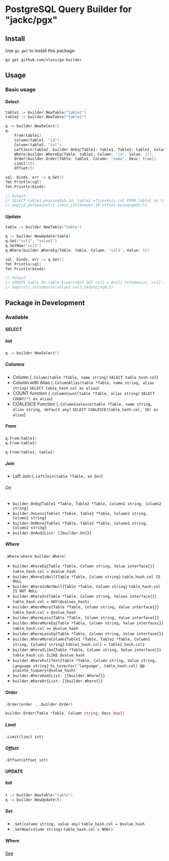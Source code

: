 # PostgreSQL Query Builder for "jackc/pgx"
## Install
Use `go get` to install this package.
```
go get github.com/xloss/go-builder
```

## Usage
### Basic usage
#### Select
```go
table1 := builder.NewTable("table1")
table2 := builder.NewTable("table2")

q := builder.NewSelect()
q.
    From(table1).
    Column(table1, "id").
    Column(table2, "col").
    LeftJoin(table2, builder.OnEq{Table1: table1, Table2: table2, Column1: "id", Column2: "table_id"}).
    Where(builder.WhereEq{Table: table1, Column: "id", Value: 1}).
    Order(builder.Order{Table: table1, Column: "name", Desc: true}).
    Limit(10).
    Offset(5)

sql, binds, err := q.Get()
fmt.Println(sql)
fmt.Println(binds)

// Output:
// SELECT table1_pxaisxqdvb.id, table2_xftynvknii.col FROM table1 as table1_pxaisxqdvb LEFT JOIN table2 AS table2_xftynvknii ON table1_pxaisxqdvb.id = table2_xftynvknii.table_id WHERE table1_pxaisxqdvb.id = @id_ywfaoazuel ORDER BY table1_pxaisxqdvb.name DESC LIMIT @limit_jlhldzwuei OFFSET @offset_myzuqcgmdn
// map[id_ywfaoazuel:1 limit_jlhldzwuei:10 offset_myzuqcgmdn:5]
```
#### Update
```go
table := builder.NewTable("table")

q := builder.NewUpdate(table)
q.Set("col1", "value1")
q.SetNow("col2")
q.Where(builder.WhereEq{Table: table, Column: "col3", Value: 5})

sql, binds, err := q.Get()
fmt.Println(sql)
fmt.Println(binds)

// Output:
// UPDATE table AS table_kiykrrnhxf SET col1 = @col1_tolhdmocsn, col2 = NOW() WHERE table_kiykrrnhxf.col3 = @col3_tkdyhzjxqb
// map[col1_tolhdmocsn:value1 col3_tkdyhzjxqb:5]
```

## Package in Development
### Available
#### SELECT
##### Init
```go
q := builder.NewSelect()
```

##### Columns
* Column (`.Column(table *Table, name string)` `SELECT table_hash.col`)
* Column with Alias (`.ColumnAlias(table *Table, name string, alias string)` `SELECT table_hash.col as alias`)
* COUNT function (`.ColumnCount(table *Table, alias string)` `SELECT COUNT(*) as alias`)
* COALESCE Function (`.ColumnCoalesce(table *Table, name string, alias string, default any)` `SELECT COALESCE(table_hash.col, 10) as alias`)

##### From
```go
q.From(table1)
q.From(table2)
```
```go
q.From(table1, table2)
```

##### Join
* Left Join (`.LeftJoin(table *Table, on On)`)

###### On
* `builder.OnEq{Table1 *Table, Table2 *Table, Column1 string, Column2 string}`
* `builder.OnLess{Table1 *Table, Table2 *Table, Column1 string, Column2 string}`
* `builder.OnMore{Table1 *Table, Table2 *Table, Column1 string, Column2 string}`
* `builder.OnAnd{List: []builder.On{}}`

##### Where
```go
.Where(where builder.Where)
```

* `builder.WhereEq{Table *Table, Column string, Value interface{}}` `table_hash.col = @value_hash`
* `builder.WhereIsNull{Table *Table, Column string}` `table_hash.col IS NULL`
* `builder.WhereIsNotNull{Table *Table, Column string}` `table_hash.col IS NOT NULL`
* `builder.WhereIn{Table *Table, Column string, Values interface{}}` `table_hash.col = ANY(@values_hash)`
* `builder.WhereMore{Table *Table, Column string, Value interface{}}` `table_hash.col > @value_hash`
* `builder.WhereLess{Table *Table, Column string, Value interface{}}`
* `builder.WhereMoreEq{Table *Table, Column string, Value interface{}}` `table_hash.col >= @value_hash`
* `builder.WhereLessEq{Table *Table, Column string, Value interface{}}`
* `builder.WhereMoreColumn{Table1 *Table, Table2 *Table, Column1 string, Column2 string}` `table1_hash.col1 = table2_hash.col2`
* `builder.WhereILike{Table *Table, Column string, Value interface{}}` `table_hash.col ILIKE @value_hash`
* `builder.WhereFullText{Table *Table, Column string, Value string, Language string}` `to_tsvector('language', table_hash.col) @@ plainto_tsquery(@value_hash)`
* `builder.WhereAnd{List: []builder.Where{}}`
* `builder.WhereOr{List: []builder.Where{}}`

##### Order
`.Order(order ...builder.Order)`
```go
builder.Order{Table *Table, Column string, Desc bool}
```

##### Limit
`.Limit(limit int)`

##### Offset
`.Offset(offset int)`
#### UPDATE
##### Init
```go
t := builder.NewTable("table")
q := builder.NewUpdate(t)
```

##### Set
* `.Set(column string, value any)` `table_hash.col = @value_hash`
* `.SetNow(column string)` `table_hash.col = NOW()`

##### Where
[See](#where)